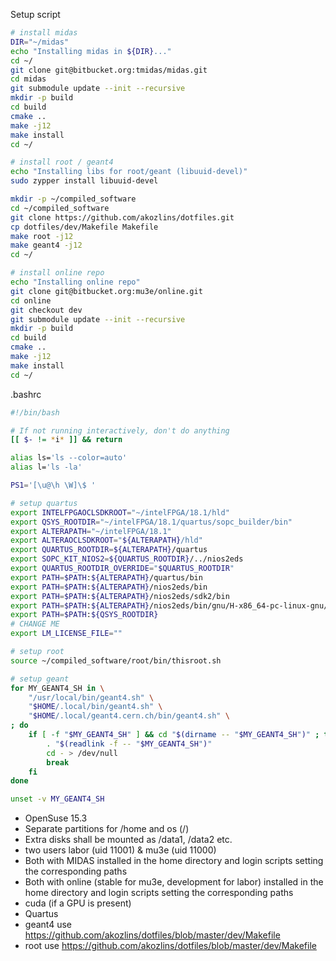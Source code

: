 Setup script
```bash
# install midas
DIR="~/midas"
echo "Installing midas in ${DIR}..."
cd ~/
git clone git@bitbucket.org:tmidas/midas.git
cd midas
git submodule update --init --recursive
mkdir -p build
cd build
cmake ..
make -j12
make install
cd ~/

# install root / geant4
echo "Installing libs for root/geant (libuuid-devel)"
sudo zypper install libuuid-devel

mkdir -p ~/compiled_software
cd ~/compiled_software
git clone https://github.com/akozlins/dotfiles.git
cp dotfiles/dev/Makefile Makefile
make root -j12
make geant4 -j12
cd ~/

# install online repo
echo "Installing online repo"
git clone git@bitbucket.org:mu3e/online.git
cd online
git checkout dev
git submodule update --init --recursive
mkdir -p build
cd build
cmake ..
make -j12
make install
cd ~/

```

.bashrc

```bash
#!/bin/bash

# If not running interactively, don't do anything
[[ $- != *i* ]] && return

alias ls='ls --color=auto'
alias l='ls -la'

PS1='[\u@\h \W]\$ '

# setup quartus
export INTELFPGAOCLSDKROOT="~/intelFPGA/18.1/hld"
export QSYS_ROOTDIR="~/intelFPGA/18.1/quartus/sopc_builder/bin"
export ALTERAPATH="~/intelFPGA/18.1"
export ALTERAOCLSDKROOT="${ALTERAPATH}/hld"
export QUARTUS_ROOTDIR=${ALTERAPATH}/quartus
export SOPC_KIT_NIOS2=${QUARTUS_ROOTDIR}/../nios2eds
export QUARTUS_ROOTDIR_OVERRIDE="$QUARTUS_ROOTDIR"
export PATH=$PATH:${ALTERAPATH}/quartus/bin
export PATH=$PATH:${ALTERAPATH}/nios2eds/bin
export PATH=$PATH:${ALTERAPATH}/nios2eds/sdk2/bin
export PATH=$PATH:${ALTERAPATH}/nios2eds/bin/gnu/H-x86_64-pc-linux-gnu/bin
export PATH=$PATH:${QSYS_ROOTDIR}
# CHANGE ME
export LM_LICENSE_FILE=""

# setup root
source ~/compiled_software/root/bin/thisroot.sh

# setup geant
for MY_GEANT4_SH in \
    "/usr/local/bin/geant4.sh" \
    "$HOME/.local/bin/geant4.sh" \
    "$HOME/.local/geant4.cern.ch/bin/geant4.sh" \
; do
    if [ -f "$MY_GEANT4_SH" ] && cd "$(dirname -- "$MY_GEANT4_SH")" ; then
        . "$(readlink -f -- "$MY_GEANT4_SH")"
        cd - > /dev/null
        break
    fi
done

unset -v MY_GEANT4_SH

```



* OpenSuse 15.3
* Separate partitions for /home and os (/)
* Extra disks shall be mounted as /data1, /data2 etc.
* two users labor (uid 11001) & mu3e (uid 11000)
* Both with MIDAS installed in the home directory and login scripts setting the corresponding paths
* Both with online (stable for mu3e, development for labor) installed in the home directory and login scripts setting the corresponding paths
* cuda (if a GPU is present)
* Quartus
* geant4 use https://github.com/akozlins/dotfiles/blob/master/dev/Makefile
* root use https://github.com/akozlins/dotfiles/blob/master/dev/Makefile